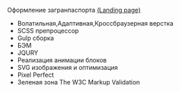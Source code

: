 Оформление загранпаспорта [(Landing page)](https://vetosy.github.io/Pasport/)
- Волатильная,Адаптивная,Кроссбраузерная верстка
- SCSS препроцессор
- Gulp сборка
- БЭМ
- JQURY
- Реализация анимации блоков
- SVG изображения и оптимизация
- Pixel Perfect
- Зеленая зона The W3C Markup Validation
